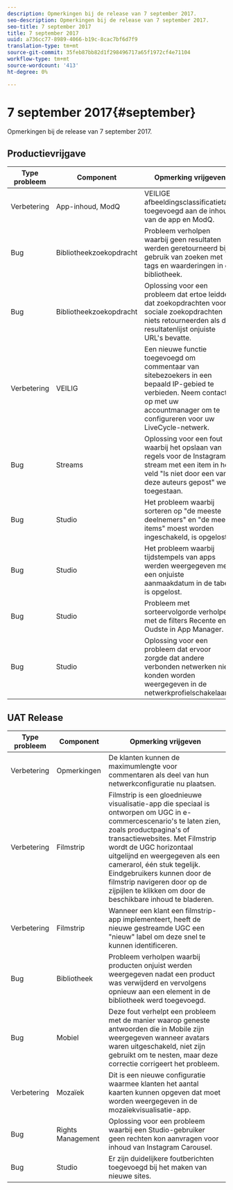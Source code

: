 ```yaml
---
description: Opmerkingen bij de release van 7 september 2017.
seo-description: Opmerkingen bij de release van 7 september 2017.
seo-title: 7 september 2017
title: 7 september 2017
uuid: a736cc77-8989-4066-b19c-8cac7bf6d7f9
translation-type: tm+mt
source-git-commit: 35feb87bb82d1f298496717a65f1972cf4e71104
workflow-type: tm+mt
source-wordcount: '413'
ht-degree: 0%

---
```



# 7 september 2017{#september}

Opmerkingen bij de release van 7 september 2017.

## Productievrijgave

| **Type probleem** | **Component** | **Opmerking vrijgeven** |
|---|---|---|
| Verbetering | App-inhoud, ModQ | VEILIGE afbeeldingsclassificatietags toegevoegd aan de inhoud van de app en ModQ. |
| Bug | Bibliotheekzoekopdracht | Probleem verholpen waarbij geen resultaten werden geretourneerd bij gebruik van zoeken met tags en waarderingen in de bibliotheek. |
| Bug | Bibliotheekzoekopdracht | Oplossing voor een probleem dat ertoe leidde dat zoekopdrachten voor sociale zoekopdrachten niets retourneerden als de resultatenlijst onjuiste URL&#39;s bevatte. |
| Verbetering | VEILIG | Een nieuwe functie toegevoegd om commentaar van sitebezoekers in een bepaald IP-gebied te verbieden. Neem contact op met uw accountmanager om te configureren voor uw LiveCycle-netwerk. |
| Bug | Streams | Oplossing voor een fout waarbij het opslaan van regels voor de Instagram-stream met een item in het veld &quot;Is niet door een van deze auteurs gepost&quot; werd toegestaan. |
| Bug | Studio | Het probleem waarbij sorteren op &quot;de meeste deelnemers&quot; en &quot;de meeste items&quot; moest worden ingeschakeld, is opgelost. |
| Bug | Studio | Het probleem waarbij tijdstempels van apps werden weergegeven met een onjuiste aanmaakdatum in de tabel, is opgelost. |
| Bug | Studio | Probleem met sorteervolgorde verholpen met de filters Recente en Oudste in App Manager. |
| Bug | Studio | Oplossing voor een probleem dat ervoor zorgde dat andere verbonden netwerken niet konden worden weergegeven in de netwerkprofielschakelaar. |

## UAT Release

| **Type probleem** | **Component** | **Opmerking vrijgeven** |
|---|---|---|
| Verbetering | Opmerkingen | De klanten kunnen de maximumlengte voor commentaren als deel van hun netwerkconfiguratie nu plaatsen. |
| Verbetering | Filmstrip | Filmstrip is een gloednieuwe visualisatie-app die speciaal is ontworpen om UGC in e-commercescenario&#39;s te laten zien, zoals productpagina&#39;s of transactiewebsites. Met Filmstrip wordt de UGC horizontaal uitgelijnd en weergegeven als een camerarol, één stuk tegelijk. Eindgebruikers kunnen door de filmstrip navigeren door op de zijpijlen te klikken om door de beschikbare inhoud te bladeren. |
| Verbetering | Filmstrip | Wanneer een klant een filmstrip-app implementeert, heeft de nieuwe gestreamde UGC een &quot;nieuw&quot; label om deze snel te kunnen identificeren. |
| Bug | Bibliotheek | Probleem verholpen waarbij producten onjuist werden weergegeven nadat een product was verwijderd en vervolgens opnieuw aan een element in de bibliotheek werd toegevoegd. |
| Bug | Mobiel | Deze fout verhelpt een probleem met de manier waarop geneste antwoorden die in Mobile zijn weergegeven wanneer avatars waren uitgeschakeld, niet zijn gebruikt om te nesten, maar deze correctie corrigeert het probleem. |
| Verbetering | Mozaïek | Dit is een nieuwe configuratie waarmee klanten het aantal kaarten kunnen opgeven dat moet worden weergegeven in de mozaïekvisualisatie-app. |
| Bug | Rights Management | Oplossing voor een probleem waarbij een Studio-gebruiker geen rechten kon aanvragen voor inhoud van Instagram Carousel. |
| Bug | Studio | Er zijn duidelijkere foutberichten toegevoegd bij het maken van nieuwe sites. |

